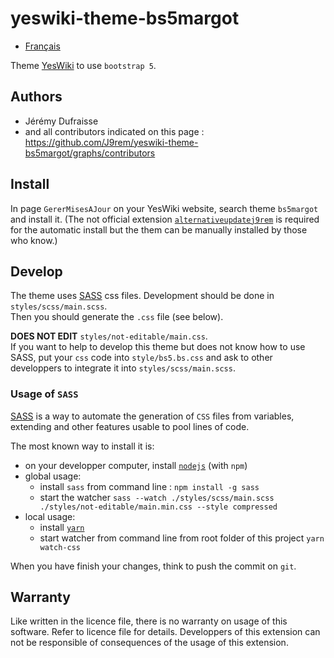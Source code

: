 # yeswiki-theme-bs5margot

 - [Français](LISEZMOI.md)

Theme [YesWiki](https://yeswiki.net/) to use `bootstrap 5`.

## Authors

 - Jérémy Dufraisse
 - and all contributors indicated on this page : <https://github.com/J9rem/yeswiki-theme-bs5margot/graphs/contributors>

## Install

In page `GererMisesAJour` on your YesWiki website, search theme  `bs5margot` and install it. (The not official extension [`alternativeupdatej9rem`](https://github.com/J9rem/yeswiki-extension-alternativeupdatej9rem) is required for the automatic install but the them can be manually installed by those who know.)

## Develop

The theme uses [SASS](https://sass-lang.com/) css files. Development should be done in `styles/scss/main.scss`.  
Then you should generate the `.css` file (see below).

**DOES NOT EDIT** `styles/not-editable/main.css`.  
If you want to help to develop this theme but does not know how to use SASS, put your `css` code into `style/bs5.bs.css` and ask to other developpers to integrate it into `styles/scss/main.scss`.

### Usage of `SASS`

[SASS](https://sass-lang.com/) is a way to automate the generation of `CSS` files from variables, extending and other features usable to pool lines of code.

The most known way to install it is:
 - on your developper computer, install [`nodejs`](https://nodejs.org/en/download) (with `npm`)
 - global usage:
   - install `sass` from command line : `npm install -g sass`
   - start the watcher `sass --watch ./styles/scss/main.scss ./styles/not-editable/main.min.css --style compressed`
 - local usage:
   - install [`yarn`](https://yarnpkg.com/)
   - start watcher from command line from root folder of this project `yarn watch-css`

When you have finish your changes, think to push the commit on `git`.

## Warranty

Like written in the licence file, there is no warranty on usage of this software. Refer to licence file for details.
Developpers of this extension can not be responsible of consequences of the usage of this extension.
